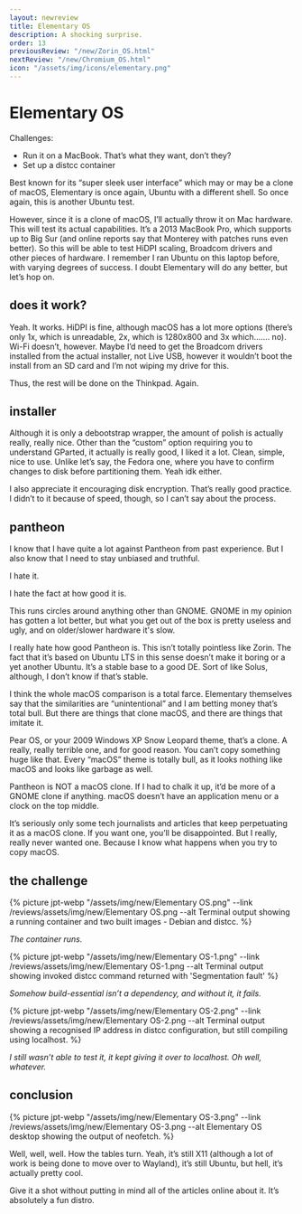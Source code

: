 ```yaml
---
layout: newreview
title: Elementary OS
description: A shocking surprise.
order: 13
previousReview: "/new/Zorin_OS.html"
nextReview: "/new/Chromium_OS.html"
icon: "/assets/img/icons/elementary.png"
---
```


# Elementary OS

Challenges:
- Run it on a MacBook. That’s what they want, don’t they?
- Set up a distcc container

Best known for its “super sleek user interface” which may or may be a clone of macOS, Elementary is once again, Ubuntu with a different shell. So once again, this is another Ubuntu test.

However, since it is a clone of macOS, I’ll actually throw it on Mac hardware. This will test its actual capabilities. It’s a 2013 MacBook Pro, which supports up to Big Sur (and online reports say that Monterey with patches runs even better). So this will be able to test HiDPI scaling, Broadcom drivers and other pieces of hardware. I remember I ran Ubuntu on this laptop before, with varying degrees of success. I doubt Elementary will do any better, but let’s hop on.

## does it work?

Yeah. It works. HiDPI is fine, although macOS has a lot more options (there’s only 1x, which is unreadable, 2x, which is 1280x800 and 3x which....... no). Wi-Fi doesn’t, however. Maybe I’d need to get the Broadcom drivers installed from the actual installer, not Live USB, however it wouldn’t boot the install from an SD card and I’m not wiping my drive for this.

Thus, the rest will be done on the Thinkpad. Again.

## installer

Although it is only a debootstrap wrapper, the amount of polish is actually really, really nice. Other than the “custom” option requiring you to understand GParted, it actually is really good, I liked it a lot. Clean, simple, nice to use. Unlike let’s say, the Fedora one, where you have to confirm changes to disk before partitioning them. Yeah idk either.

I also appreciate it encouraging disk encryption. That’s really good practice. I didn’t to it because of speed, though, so I can’t say about the process.

## pantheon

I know that I have quite a lot against Pantheon from past experience.
But I also know that I need to stay unbiased and truthful.

I hate it.

I hate the fact at how good it is.

This runs circles around anything other than GNOME. GNOME in my opinion has gotten a lot better, but what you get out of the box is pretty useless and ugly, and on older/slower hardware it's slow.

I really hate how good Pantheon is. This isn’t totally pointless like Zorin. The fact that it’s based on Ubuntu LTS in this sense doesn’t make it boring or a yet another Ubuntu. It’s a stable base to a good DE. Sort of like Solus, although, I don’t know if that’s stable.

I think the whole macOS comparison is a total farce. Elementary themselves say that the similarities are “unintentional” and I am betting money that’s total bull. But there are things that clone macOS, and there are things that imitate it.

Pear OS, or your 2009 Windows XP Snow Leopard theme, that’s a clone. A really, really terrible one, and for good reason. You can’t copy something huge like that. Every “macOS” theme is totally bull, as it looks nothing like macOS and looks like garbage as well.

Pantheon is NOT a macOS clone. If I had to chalk it up, it’d be more of a GNOME clone if anything. macOS doesn’t have an application menu or a clock on the top middle.

It’s seriously only some tech journalists and articles that keep perpetuating it as a macOS clone. If you want one, you’ll be disappointed. But I really, really never wanted one. Because I know what happens when you try to copy macOS.

## the challenge

{% picture jpt-webp "/assets/img/new/Elementary OS.png" --link /reviews/assets/img/new/Elementary OS.png --alt Terminal output showing a running container and two built images - Debian and distcc. %}

*The container runs.*

{% picture jpt-webp "/assets/img/new/Elementary OS-1.png" --link /reviews/assets/img/new/Elementary OS-1.png --alt Terminal output showing invoked distcc command returned with 'Segmentation fault' %}

*Somehow build-essential isn’t a dependency, and without it, it fails.*

{% picture jpt-webp "/assets/img/new/Elementary OS-2.png" --link /reviews/assets/img/new/Elementary OS-2.png --alt Terminal output showing a recognised IP address in distcc configuration, but still compiling using localhost. %}

*I still wasn’t able to test it, it kept giving it over to localhost. Oh well, whatever.*

## conclusion

{% picture jpt-webp "/assets/img/new/Elementary OS-3.png" --link /reviews/assets/img/new/Elementary OS-3.png --alt Elementary OS desktop showing the output of neofetch. %}

Well, well, well. How the tables turn. Yeah, it’s still X11 (although a lot of work is being done to move over to Wayland), it’s still Ubuntu, but hell, it’s actually pretty cool.

Give it a shot without putting in mind all of the articles online about it. It’s absolutely a fun distro.
